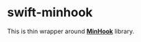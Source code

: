# swift-minhook

This is thin wrapper around [**MinHook**](https://github.com/TsudaKageyu/minhook) library.
